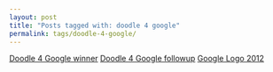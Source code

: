 ```yaml
---
layout: post
title: "Posts tagged with: doodle 4 google"
permalink: tags/doodle-4-google/
---
```

[Doodle 4 Google winner](/2012/05/doodle-4-google-winner)
[Doodle 4 Google followup](/2012/05/doodle-4-google-followup)
[Google Logo 2012](/2012/03/google-logo-2012)
